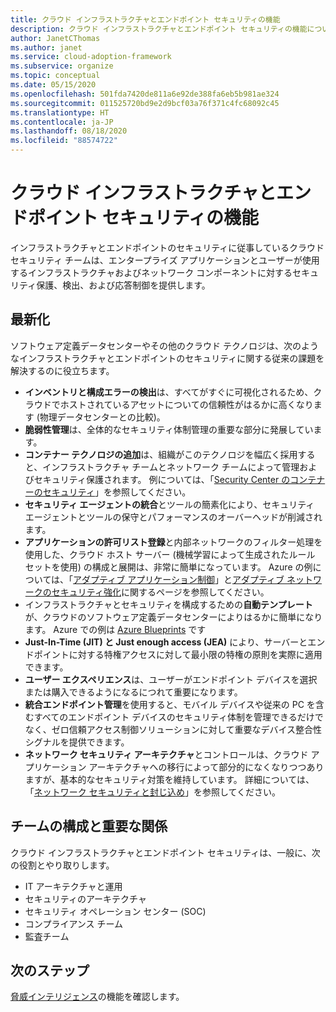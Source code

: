 ```yaml
---
title: クラウド インフラストラクチャとエンドポイント セキュリティの機能
description: クラウド インフラストラクチャとエンドポイント セキュリティの機能について説明します。
author: JanetCThomas
ms.author: janet
ms.service: cloud-adoption-framework
ms.subservice: organize
ms.topic: conceptual
ms.date: 05/15/2020
ms.openlocfilehash: 501fda7420de811a6e92de388fa6eb5b981ae324
ms.sourcegitcommit: 011525720bd9e2d9bcf03a76f371c4fc68092c45
ms.translationtype: HT
ms.contentlocale: ja-JP
ms.lasthandoff: 08/18/2020
ms.locfileid: "88574722"
---
```

# <a name="function-of-cloud-infrastructure-and-endpoint-security"></a>クラウド インフラストラクチャとエンドポイント セキュリティの機能

インフラストラクチャとエンドポイントのセキュリティに従事しているクラウド セキュリティ チームは、エンタープライズ アプリケーションとユーザーが使用するインフラストラクチャおよびネットワーク コンポーネントに対するセキュリティ保護、検出、および応答制御を提供します。

## <a name="modernization"></a>最新化

ソフトウェア定義データセンターやその他のクラウド テクノロジは、次のようなインフラストラクチャとエンドポイントのセキュリティに関する従来の課題を解決するのに役立ちます。

- **インベントリと構成エラーの検出**は、すべてがすぐに可視化されるため、クラウドでホストされているアセットについての信頼性がはるかに高くなります (物理データセンターとの比較)。
- **脆弱性管理**は、全体的なセキュリティ体制管理の重要な部分に発展しています。
- **コンテナー テクノロジの追加**は、組織がこのテクノロジを幅広く採用すると、インフラストラクチャ チームとネットワーク チームによって管理およびセキュリティ保護されます。 例については、「[Security Center のコンテナーのセキュリティ](/azure/security-center/container-security)」を参照してください。
- **セキュリティ エージェントの統合**とツールの簡素化により、セキュリティ エージェントとツールの保守とパフォーマンスのオーバーヘッドが削減されます。
- **アプリケーションの許可リスト登録**と内部ネットワークのフィルター処理を使用した、クラウド ホスト サーバー (機械学習によって生成されたルール セットを使用) の構成と展開は、非常に簡単になっています。 Azure の例については、「[アダプティブ アプリケーション制御](/azure/security-center/security-center-adaptive-application)」と[アダプティブ ネットワークのセキュリティ強化](/azure/security-center/security-center-adaptive-network-hardening)に関するページを参照してください。
- インフラストラクチャとセキュリティを構成するための**自動テンプレート**が、クラウドのソフトウェア定義データセンターによりはるかに簡単になります。 Azure での例は [Azure Blueprints](/azure/governance/blueprints/overview) です
- **Just-In-Time (JIT) と Just enough access (JEA)** により、サーバーとエンドポイントに対する特権アクセスに対して最小限の特権の原則を実際に適用できます。
- **ユーザー エクスペリエンス**は、ユーザーがエンドポイント デバイスを選択または購入できるようになるにつれて重要になります。
- **統合エンドポイント管理**を使用すると、モバイル デバイスや従来の PC を含むすべてのエンドポイント デバイスのセキュリティ体制を管理できるだけでなく、ゼロ信頼アクセス制御ソリューションに対して重要なデバイス整合性シグナルを提供できます。
- **ネットワーク セキュリティ アーキテクチャ**とコントロールは、クラウド アプリケーション アーキテクチャへの移行によって部分的になくなりつつありますが、基本的なセキュリティ対策を維持しています。 詳細については、「[ネットワーク セキュリティと封じ込め](/azure/architecture/framework/security/network-security-containment)」を参照してください。

## <a name="team-composition-and-key-relationships"></a>チームの構成と重要な関係

クラウド インフラストラクチャとエンドポイント セキュリティは、一般に、次の役割とやり取りします。

- IT アーキテクチャと運用
- セキュリティのアーキテクチャ
- セキュリティ オペレーション センター (SOC)
- コンプライアンス チーム
- 監査チーム

## <a name="next-steps"></a>次のステップ

[脅威インテリジェンス](./cloud-security-threat-intelligence.md)の機能を確認します。
